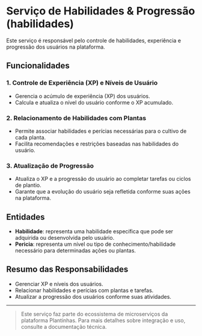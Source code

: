 # Serviço de Habilidades & Progressão (habilidades)

Este serviço é responsável pelo controle de habilidades, experiência e progressão dos usuários na plataforma.

## Funcionalidades

### 1. Controle de Experiência (XP) e Níveis de Usuário
- Gerencia o acúmulo de experiência (XP) dos usuários.
- Calcula e atualiza o nível do usuário conforme o XP acumulado.

### 2. Relacionamento de Habilidades com Plantas
- Permite associar habilidades e perícias necessárias para o cultivo de cada planta.
- Facilita recomendações e restrições baseadas nas habilidades do usuário.

### 3. Atualização de Progressão
- Atualiza o XP e a progressão do usuário ao completar tarefas ou ciclos de plantio.
- Garante que a evolução do usuário seja refletida conforme suas ações na plataforma.

## Entidades
- **Habilidade**: representa uma habilidade específica que pode ser adquirida ou desenvolvida pelo usuário.
- **Pericia**: representa um nível ou tipo de conhecimento/habilidade necessário para determinadas ações ou plantas.

## Resumo das Responsabilidades
- Gerenciar XP e níveis dos usuários.
- Relacionar habilidades e perícias com plantas e tarefas.
- Atualizar a progressão dos usuários conforme suas atividades.

---

> Este serviço faz parte do ecossistema de microserviços da plataforma Plantinhas. Para mais detalhes sobre integração e uso, consulte a documentação técnica.
